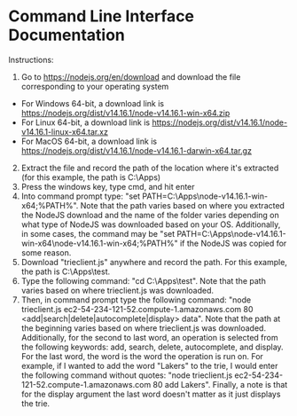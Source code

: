 # Command Line Interface Documentation
Instructions:
1. Go to https://nodejs.org/en/download and download the file corresponding to your operating system
  * For Windows 64-bit, a download link is https://nodejs.org/dist/v14.16.1/node-v14.16.1-win-x64.zip
  * For Linux 64-bit, a download link is https://nodejs.org/dist/v14.16.1/node-v14.16.1-linux-x64.tar.xz
  * For MacOS 64-bit, a download link is https://nodejs.org/dist/v14.16.1/node-v14.16.1-darwin-x64.tar.gz
2. Extract the file and record the path of the location where it's extracted (for this example, the path is C:\Apps)
3. Press the windows key, type cmd, and hit enter
4. Into command prompt type: "set PATH=C:\Apps\node-v14.16.1-win-x64;%PATH%". Note that the path varies based on where you extracted the NodeJS download and the name of the folder varies depending on what type of NodeJS was downloaded based on your OS. Additionally, in some cases, the command may be "set PATH=C:\Apps\node-v14.16.1-win-x64\node-v14.16.1-win-x64;%PATH%" if the NodeJS was copied for some reason.
5. Download "trieclient.js" anywhere and record the path. For this example, the path is C:\Apps\test.
6. Type the following command: "cd C:\Apps\test". Note that the path varies based on where trieclient.js was downloaded.
7. Then, in command prompt type the following command: "node trieclient.js ec2-54-234-121-52.compute-1.amazonaws.com 80 <add|search|delete|autocomplete|display> data". Note that the path at the beginning varies based on where trieclient.js was downloaded. Additionally, for the second to last word, an operation is selected from the following keywords: add, search, delete, autocomplete, and display. For the last word, the word is the word the operation is run on. For example, if I wanted to add the word "Lakers" to the trie, I would enter the following command without quotes:
"node trieclient.js ec2-54-234-121-52.compute-1.amazonaws.com 80 add Lakers". Finally, a note is that for the display argument the last word doesn't matter as it just displays the trie.
